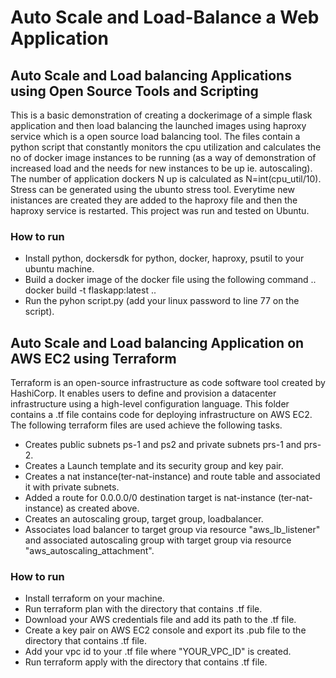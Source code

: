 # Auto Scale and Load-Balance a Web Application
## Auto Scale and Load balancing Applications using Open Source Tools and Scripting
This is a basic demonstration of creating a dockerimage of a simple flask application and then load balancing the launched images using haproxy service which is a open source load balancing tool. The files contain a python script that constantly monitors the cpu utilization and calculates the no of docker image instances to be running (as a way of demonstration of increased load and the needs for new instances to be up ie. autoscaling). The number of application dockers N up is calculated as N=int(cpu_util/10). Stress can be generated using the ubunto stress tool. Everytime new inistances are created they are added to the haproxy file and then the haproxy service is restarted.
This project was run and tested on Ubuntu.

### How to run
- Install python, dockersdk for python, docker, haproxy, psutil to your ubuntu machine.
- Build a docker image of the docker file using the following command .. docker build -t flaskapp:latest ..
- Run the pyhon script.py (add your linux password to line 77 on the script).



## Auto Scale and Load balancing Application on AWS EC2 using Terraform
Terraform is an open-source infrastructure as code software tool created by HashiCorp. It enables users to define and provision a datacenter infrastructure using a high-level configuration language. This folder contains a .tf file contains code for deploying infrastructure on AWS EC2. The following terraform files are used achieve the following tasks.
- Creates  public subnets ps-1 and ps2 and private subnets prs-1 and prs-2.
- Creates a Launch template and its security group and key pair.
- Creates a nat instance(ter-nat-instance) and route table and associated it with private subnets.
- Added a route for 0.0.0.0/0 destination target is nat-instance (ter-nat-instance) as created above.
- Creates an autoscaling group, target group, loadbalancer.
- Associates load balancer to target group via resource "aws_lb_listener" and associated autoscaling group with target group via resource "aws_autoscaling_attachment".

### How to run
- Install terraform on your machine.
- Run terraform plan with the directory that contains .tf file.
- Download your AWS credentials file and add its path to the .tf file.
- Create a key pair on AWS EC2 console and export its .pub file to the directory that contains .tf file.
- Add your vpc id to your .tf file where "YOUR_VPC_ID" is created.
- Run terraform apply with the directory that contains .tf file.
